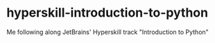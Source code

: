 # hyperskill-introduction-to-python
Me following along JetBrains' Hyperskill track "Introduction to Python"
